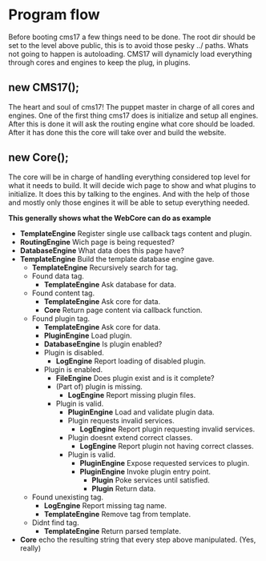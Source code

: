 Program flow
==========

Before booting cms17 a few things need to be done. The root dir should be set to the level above public, this is to avoid those pesky ../ paths. Whats not going to happen is autoloading. CMS17 will dynamicly load everything through cores and engines to keep the plug, in plugins.

new CMS17();
----------
The heart and soul of cms17! The puppet master in charge of all cores and engines. One of the first thing cms17 does is initialize and setup all engines. After this is done it will ask the routing engine what core should be loaded. After it has done this the core will take over and build the website.

new Core();
----------
The core will be in charge of handling everything considered top level for what it needs to build. It will decide wich page to show and what plugins to initialize. It does this by talking to the engines. And with the help of those and mostly only those engines it will be able to setup everything needed.

**This generally shows what the WebCore can do as example**
* **TemplateEngine** Register single use callback tags content and plugin.
* **RoutingEngine** Wich page is being requested?
* **DatabaseEngine** What data does this page have?
* **TemplateEngine** Build the template database engine gave.
  * **TemplateEngine** Recursively search for tag.
  * Found data tag.
    * **TemplateEngine** Ask database for data.
  * Found content tag.
    * **TemplateEngine** Ask core for data.
    * **Core** Return page content via callback function.
  * Found plugin tag.
    * **TemplateEngine** Ask core for data.
    * **PluginEngine** Load plugin.
    * **DatabaseEngine** Is plugin enabled?
    * Plugin is disabled.
      * **LogEngine** Report loading of disabled plugin.
    * Plugin is enabled.
      * **FileEngine** Does plugin exist and is it complete?
      * (Part of) plugin is missing.
        * **LogEngine** Report missing plugin files.
      * Plugin is valid.
        * **PluginEngine** Load and validate plugin data.
        * Plugin requests invalid services.
          * **LogEngine** Report plugin requesting invalid services.
        * Plugin doesnt extend correct classes.
          * **LogEngine** Report plugin not having correct classes.
        * Plugin is valid.
          * **PluginEngine** Expose requested services to plugin.
          * **PluginEngine** Invoke plugin entry point.
            * **Plugin** Poke services until satisfied.
            * **Plugin** Return data.
  * Found unexisting tag.
    * **LogEngine** Report missing tag name.
    * **TemplateEngine** Remove tag from template.
  * Didnt find tag.
    * **TemplateEngine** Return parsed template.
* **Core** echo the resulting string that every step above manipulated. (Yes, really)
